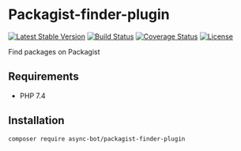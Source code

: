 # Packagist-finder-plugin

[![Latest Stable Version](https://poser.pugx.org/async-bot/packagist-finder-plugin/v/stable)](https://packagist.org/packages/async-bot/packagist-finder-plugin)
[![Build Status](https://travis-ci.org/async-bot/packagist-finder-plugin.svg?branch=master)](https://travis-ci.org/async-bot/packagist-finder-plugin)
[![Coverage Status](https://coveralls.io/repos/github/async-bot/packagist-finder-plugin/badge.svg?branch=master)](https://coveralls.io/github/async-bot/packagist-finder-plugin?branch=master)
[![License](https://poser.pugx.org/async-bot/packagist-finder-plugin/license)](https://packagist.org/packages/async-bot/packagist-finder-plugin)

Find packages on Packagist

## Requirements

- PHP 7.4

## Installation

```bash
composer require async-bot/packagist-finder-plugin
```

